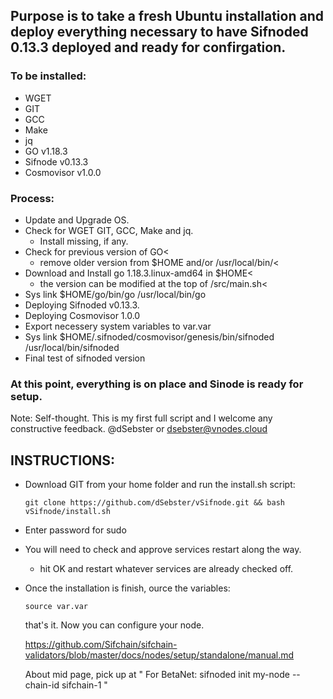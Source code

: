 ## Purpose is to take a fresh Ubuntu installation and deploy everything necessary to have Sifnoded 0.13.3 deployed and ready for confirgation.



### To be installed:
- WGET
- GIT
- GCC
- Make
- jq
- GO v1.18.3
- Sifnode v0.13.3
- Cosmovisor v1.0.0




### Process: 
   - Update and Upgrade OS. 
- Check for WGET GIT, GCC, Make and jq.
    - Install missing, if any. 
- Check for previous version of GO<
    - remove older version from $HOME and/or /usr/local/bin/<
- Download and Install go 1.18.3.linux-amd64 in $HOME<
    - the version can be modified at the top of /src/main.sh<
- Sys link $HOME/go/bin/go /usr/local/bin/go
- Deploying Sifnoded v0.13.3.
- Deploying Cosmovisor 1.0.0
- Export necessery system variables to var.var
- Sys link $HOME/.sifnoded/cosmovisor/genesis/bin/sifnoded /usr/local/bin/sifnoded
- Final test of sifnoded version
  
### At this point, everything is on place and Sinode is ready for setup. 
 

Note: Self-thought. This is my first full script and I welcome any constructive feedback. @dSebster or dsebster@vnodes.cloud




## INSTRUCTIONS:
- Download GIT from your home folder and run the install.sh script:
   ```
   git clone https://github.com/dSebster/vSifnode.git && bash vSifnode/install.sh
   ``` 
- Enter password for sudo
- You will need to check and approve services restart along the way. 
   - hit OK and restart whatever services are already checked off.

- Once the installation is finish, ource the variables:
   ```
   source var.var
   ```
  
  
  that's it. Now you can configure your node. 
  
  https://github.com/Sifchain/sifchain-validators/blob/master/docs/nodes/setup/standalone/manual.md
  
  About mid page, pick up at " For BetaNet: sifnoded init my-node --chain-id sifchain-1 "
    
